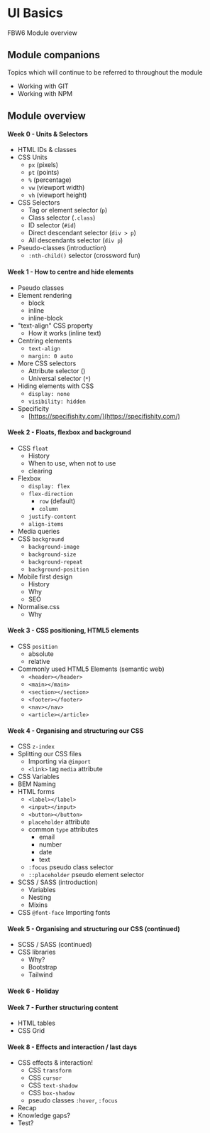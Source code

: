 # UI Basics

FBW6 Module overview

## Module companions

Topics which will continue to be referred to throughout the module

- Working with GIT
- Working with NPM

## Module overview

#### Week 0 - Units & Selectors

+ HTML IDs & classes
+ CSS Units
    - `px` (pixels)
    - `pt` (points)
    - `%` (percentage)
    - `vw` (viewport width)
    - `vh` (viewport height)
+ CSS Selectors
    - Tag or element selector (`p`)
    - Class selector (`.class`)
    - ID selector (`#id`)
    - Direct descendant selector (`div > p`)
    - All descendants selector (`div p`)
+ Pseudo-classes (introduction)
    - `:nth-child()` selector (crossword fun)

#### Week 1 - How to centre and hide elements

+ Pseudo classes
+ Element rendering
    - block
    - inline
    - inline-block
+ "text-align" CSS property
    - How it works (inline text)
+ Centring elements
    - `text-align`
    - `margin: 0 auto`
+ More CSS selectors
    - Attribute selector ()
    - Universal selector (`*`)
+ Hiding elements with CSS
    - `display: none`
    - `visibility: hidden`
+ Specificity
    - [https://specifishity.com/](https://specifishity.com/)

#### Week 2 - Floats, flexbox and background

+ CSS `float`
    - History
    - When to use, when not to use
    - clearing
+ Flexbox
    - `display: flex`
    + `flex-direction`
        - `row` (default)
        - `column`
    - `justify-content`
    - `align-items`
+ Media queries
+ CSS `background`
    - `background-image`
    - `background-size`
    - `background-repeat`
    - `background-position`
+ Mobile first design
    - History
    - Why
    - SEO
+ Normalise.css
    - Why

#### Week 3 - CSS positioning, HTML5 elements

+ CSS `position`
    - absolute
    - relative
+ Commonly used HTML5 Elements (semantic web)
    - `<header></header>`
    - `<main></main>`
    - `<section></section>`
    - `<footer></footer>`
    - `<nav></nav>`
    - `<article></article>`

#### Week 4 - Organising and structuring our CSS

+ CSS `z-index`
+ Splitting our CSS files
    - Importing via `@import`
    - `<link>` tag `media` attribute
+ CSS Variables
+ BEM Naming
+ HTML forms
    - `<label></label>`
    - `<input></input>`
    - `<button></button>`
    - `placeholder` attribute
    + common `type` attributes
        - email
        - number
        - date
        - text
    - `:focus` pseudo class selector
    - `::placeholder` pseudo element selector
+ SCSS / SASS (introduction)
    - Variables
    - Nesting
    - Mixins
+ CSS `@font-face` Importing fonts 

#### Week 5 - Organising and structuring our CSS (continued)

+ SCSS / SASS (continued)
+ CSS libraries
    - Why?
    - Bootstrap
    - Tailwind

#### Week 6 - Holiday

#### Week 7 - Further structuring content

+ HTML tables
+ CSS Grid

#### Week 8 - Effects and interaction / last days

+ CSS effects & interaction!
    - CSS `transform`
    - CSS `cursor`
    - CSS `text-shadow`
    - CSS `box-shadow`
    - pseudo classes `:hover`, `:focus`
+ Recap
+ Knowledge gaps?
+ Test?
